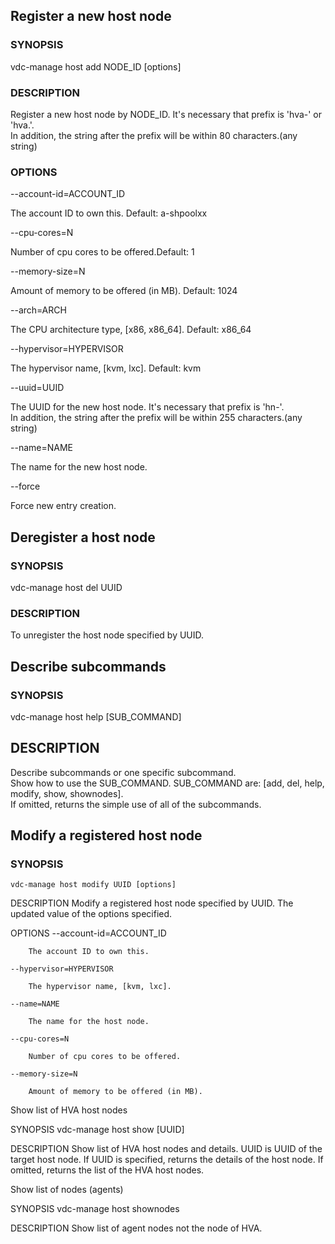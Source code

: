 ## Register a new host node

### SYNOPSIS
vdc-manage host add NODE_ID [options]  

### DESCRIPTION
Register a new host node by NODE_ID. 
It's necessary that prefix is 'hva-' or 'hva.'.  
In addition, the string after the prefix will be within 80 characters.(any string)  

### OPTIONS
--account-id=ACCOUNT_ID  

The account ID to own this. Default: a-shpoolxx  

--cpu-cores=N  

Number of cpu cores to be offered.Default: 1  

--memory-size=N  

Amount of memory to be offered (in MB). Default: 1024   

--arch=ARCH  

The CPU architecture type, [x86, x86_64]. Default: x86_64  

--hypervisor=HYPERVISOR  

The hypervisor name, [kvm, lxc]. Default: kvm  

--uuid=UUID  

The UUID for the new host node. It's necessary that prefix is 'hn-'.  
In addition, the string after the prefix will be within 255 characters.(any string)   

--name=NAME  

The name for the new host node.  

--force  

Force new entry creation.  

## Deregister a host node

### SYNOPSIS
vdc-manage host del UUID  

### DESCRIPTION
To unregister the host node specified by UUID.  

## Describe subcommands  

### SYNOPSIS  
vdc-manage host help [SUB_COMMAND]   

## DESCRIPTION  
Describe subcommands or one specific subcommand.  
Show how to use the SUB_COMMAND. SUB_COMMAND are:   \[add, del, help, modify, show, shownodes\].   
If omitted, returns the simple use of all of the subcommands.   

## Modify a registered host node  

### SYNOPSIS
    vdc-manage host modify UUID [options] 

DESCRIPTION
    Modify a registered host node specified by UUID. 
    The updated value of the options specified. 

OPTIONS
    --account-id=ACCOUNT_ID

        The account ID to own this. 

    --hypervisor=HYPERVISOR

        The hypervisor name, [kvm, lxc]. 

    --name=NAME

        The name for the host node. 

    --cpu-cores=N

        Number of cpu cores to be offered. 

    --memory-size=N

        Amount of memory to be offered (in MB). 

Show list of HVA host nodes

SYNOPSIS
    vdc-manage host show [UUID] 

DESCRIPTION
    Show list of HVA host nodes and details. 
    UUID is UUID of the target host node. 
    If UUID is specified, returns the details of the host node. 
    If omitted, returns the list of the HVA host nodes. 

Show list of nodes (agents)

SYNOPSIS
    vdc-manage host shownodes 

DESCRIPTION
    Show list of agent nodes not the node of HVA. 